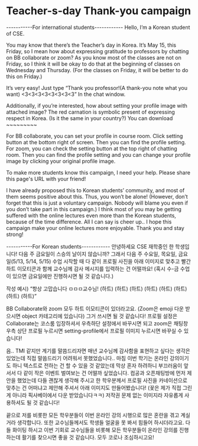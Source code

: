 # Teacher-s-day Thank-you campaign

-----------For international students------------
Hello, I’m a Korean student of CSE.

 You may know that there’s the Teacher’s day in Korea. It’s May 15, this Friday, so I mean how about expressing gratitude to professors by chatting on BB collaborate or zoom? As you know most of the classes are not on Friday, so I think it will be okay to do that at the beginning of classes on Wednesday and Thursday. (For the classes on Friday, it will be better to do this on Friday.)
 
It’s very easy!
Just type “Thank you professor!(A thank-you note what you want) <3<3<3<3<3<3<3<3” In the chat window.

Additionally, if you’re interested, how about setting your profile image with attached image? The red carnation is symbolic present of expressing respect in Korea. (Is it the same in your country?) You can download ~~~~~~~~~

 For BB collaborate, you can set your profile in course room. Click setting button at the bottom right of screen. Then you can find the profile setting. For zoom, you can check the setting button at the top right of chatting room. Then you can find the profile setting and you can change your profile image by clicking your original profile image.
 
To make more students know this campaign, I need your help. Please share this page's URL with your friend!
 
I have already proposed this to Korean students’ community, and most of them seems positive about this. Thus, you won’t be alone! (However, don’t forget that this is just a voluntary campaign. Nobody will blame you even if you don’t take part in this campaign.)
I think most of you may be getting suffered with the online lectures even more than the Korean students, because of the time difference. All I can say is cheer up.. I hope this campaign make your online lectures more enjoyable. Thank you and stay strong!

-----------For Korean students------------
안녕하세요 CSE 재학중인 한 학생입니다!
다음 주 금요일이 스승의 날이지 않습니까? 그래서 다음 주 수요일, 목요일, 금요일(5/13, 5/14, 5/15) 수업 시작할 때 다 같이 프로필 사진을 아래 이미지로 맞추고 빨간 하트 이모티콘과 함께 교수님께 감사 메시지를 입력하는 건 어떨까요! (혹시 수-금 수업이 있으면 금요일에만 진행하시면 될 것 같습니다.)

작성 예시) “항상 고맙습니다 ㅁㅁㅁ교수님! (하트) (하트) (하트) (하트) (하트) (하트) (하트) (하트)”

BB Collaborate와 zoom 모두 하트 이모티콘이 있더라고요. (Zoom은 emoji 다운 받으시면 object 카테고리에 있습니다) 그거 쓰시면 될 것 같습니다!
프로필 설정은 Collaborate는 코스룸 입장하셔서 우측하단 설정에서 바꾸시면 되고 zoom은 채팅창 우측 상단 프로필 누르시면 setting-profile에서 프로필 이미지 누르시면 바꾸실 수 있습니다!

음.. TMI 같지만 계기를 말씀드리자면 매년 교수님께 감사함을 표현하고 싶다는 생각은 있었는데 직접 말씀드리기 어려워서 못했었습니다.. 마침 이번 학기는 온라인 강의이기도 하니 텍스트로 전하는 건 할 수 있을 것 같았는데 막상 혼자 하려하니 부끄러움이 앞서서 다 같이 작은 이벤트 벌여보는 건 어떨까 싶었습니다. 컴공과 오픈채팅방에 먼저 제안을 했었는데 다들 괜찮게 생각해 주시고 한 학우분께서 프로필 사진을 카네이션으로 맞추는 건 어떠냐고 제안해 주셔서 아래 이미지도 만들어봤습니다! (꽃은 제가 직접 그린 게 아니라 픽사베이에서 다운 받았습니다ㅋㅋ) 저작권 문제 없는 이미지라 자유롭게 사용하셔도 될 것 같습니다!

끝으로 저를 비롯한 모든 학우분들이 이번 온라인 강의 시행으로 많은 혼란을 겪고 계실 거라 생각합니다. 또한 교수님들께서도 학생들 얼굴을 못 봐서 힘들어 하시더라고요. 다들 화이팅 하시고 이번 기회로 교수님들을 비롯해 모든 학우분들이 온라인 강의를 진행하는데 활기를 찾으시면 좋을 것 같습니다. 모두 코로나 조심하시고요!
